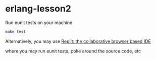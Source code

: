 # erlang-lesson2

Run eunit tests on your machine
```sh
make test
```

Alternatively, you may use [Replit: the collaborative browser based IDE](https://replit.com/@70061/erlang-lesson2)

where you may run eunit tests, poke around the source code, etc
